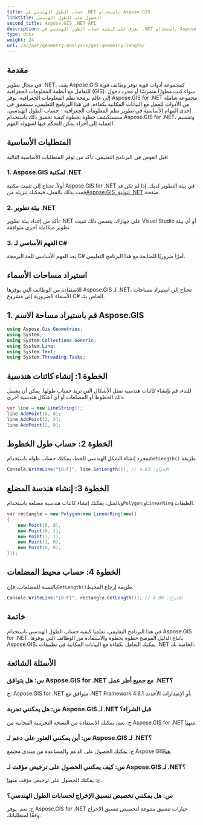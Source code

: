 ```yaml
---
title: حساب الطول الهندسي في .NET باستخدام Aspose.GIS
linktitle: الحصول على الطول الهندسي
second_title: Aspose.GIS .NET API
description: تعرف على كيفية حساب الطول الهندسي في .NET باستخدام Aspose.GIS لمعالجة البيانات المكانية بكفاءة. دليل خطوة بخطوة مع أمثلة التعليمات البرمجية.
type: docs
weight: 24
url: /ar/net/geometry-analysis/get-geometry-length/
---
```

## مقدمة
في مجال تطوير .NET، يقف Aspose.GIS كمجموعة أدوات قوية توفر وظائف قوية للتعامل مع أنظمة المعلومات الجغرافية (GIS). سواء كنت مطورًا متمرسًا أو مجرد دخول إلى عالم برمجة نظم المعلومات الجغرافية، يوفر Aspose.GIS for .NET مجموعة شاملة من الأدوات للعمل مع البيانات المكانية بكفاءة. في هذا البرنامج التعليمي، سنتعمق في إحدى المهام الأساسية في تطوير نظم المعلومات الجغرافية - حساب الطول الهندسي. سنستكشف خطوة بخطوة كيفية تحقيق ذلك باستخدام Aspose.GIS for .NET، وتقسيم العملية إلى أجزاء يمكن التحكم فيها لسهولة الفهم.
## المتطلبات الأساسية
قبل الغوص في البرنامج التعليمي، تأكد من توفر المتطلبات الأساسية التالية:
### 1. Aspose.GIS لمكتبة .NET
 أولاً، تحتاج إلى تثبيت مكتبة Aspose.GIS for .NET في بيئة التطوير لديك. إذا لم تكن قد قمت بذلك بالفعل، فيمكنك تنزيله من[Aspose.GIS لتوثيق .NET](https://reference.aspose.com/gis/net/) صفحة.
### 2. بيئة تطوير .NET
تأكد من إعداد بيئة تطوير .NET على جهازك. يتضمن ذلك تثبيت Visual Studio أو أي بيئة تطوير متكاملة أخرى متوافقة.
### 3. الفهم الأساسي لـ C#
يعد الفهم الأساسي للغة البرمجة C# أمرًا ضروريًا للمتابعة مع هذا البرنامج التعليمي.

## استيراد مساحات الأسماء
للاستفادة من الوظائف التي يوفرها Aspose.GIS لـ .NET، تحتاج إلى استيراد مساحات الأسماء الضرورية إلى مشروع C# الخاص بك.
## 1. قم باستيراد مساحة الاسم Aspose.GIS
```csharp
using Aspose.Gis.Geometries;
using System;
using System.Collections.Generic;
using System.Linq;
using System.Text;
using System.Threading.Tasks;
```

## الخطوة 1: إنشاء كائنات هندسية
للبدء، قم بإنشاء كائنات هندسية تمثل الأشكال التي تريد حساب طولها. يمكن أن يشمل ذلك الخطوط أو المضلعات أو أي أشكال هندسية أخرى.
```csharp
var line = new LineString();
line.AddPoint(0, 0);
line.AddPoint(2, 2);
line.AddPoint(2, 0);
```
## الخطوة 2: حساب طول الخطوط
 بمجرد إنشاء الشكل الهندسي للخط، يمكنك حساب طوله باستخدام`GetLength()` طريقة.
```csharp
Console.WriteLine("{0:F}", line.GetLength()); // الإخراج: 4.83
```
## الخطوة 3: إنشاء هندسة المضلع
 وبالمثل، يمكنك إنشاء كائنات هندسية مضلعة باستخدام`Polygon` و`LinearRing` الطبقات.
```csharp
var rectangle = new Polygon(new LinearRing(new[]
{
    new Point(0, 0),
    new Point(0, 1),
    new Point(1, 1),
    new Point(1, 0),
    new Point(0, 0),
}));
```
## الخطوة 4: حساب محيط المضلعات
 بالنسبة للمضلعات، فإن`GetLength()`طريقة إرجاع المحيط.
```csharp
Console.WriteLine("{0:F}", rectangle.GetLength()); // الإخراج: 4.00
```

## خاتمة
في هذا البرنامج التعليمي، تعلمنا كيفية حساب الطول الهندسي باستخدام Aspose.GIS for .NET. باتباع الدليل الموضح خطوة بخطوة والاستفادة من الوظائف التي يوفرها Aspose.GIS، يمكنك التعامل بكفاءة مع البيانات المكانية في تطبيقات .NET الخاصة بك.
## الأسئلة الشائعة
### س: هل يتوافق Aspose.GIS for .NET مع جميع أطر عمل .NET؟
ج: Aspose.GIS for .NET متوافق مع .NET Framework 4.6.1 أو الإصدارات الأحدث.
### س: هل يمكنني تجربة Aspose.GIS لـ .NET قبل الشراء؟
 ج: نعم، يمكنك الاستفادة من النسخة التجريبية المجانية من Aspose.GIS for .NET من[هنا](https://releases.aspose.com/).
### س: أين يمكنني العثور على دعم لـ Aspose.GIS لـ .NET؟
 ج: يمكنك الحصول على الدعم والمساعدة من منتدى مجتمع Aspose.GIS[هنا](https://forum.aspose.com/c/gis/33).
### س: كيف يمكنني الحصول على ترخيص مؤقت لـ Aspose.GIS لـ .NET؟
 ج: يمكنك الحصول على ترخيص مؤقت من[هنا](https://purchase.aspose.com/temporary-license/).
### س: هل يمكنني تخصيص تنسيق الإخراج لحسابات الطول الهندسي؟
ج: نعم، يوفر Aspose.GIS for .NET خيارات تنسيق متنوعة لتخصيص تنسيق الإخراج وفقًا لمتطلباتك.